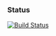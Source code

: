 ### Status
[![Build Status](https://travis-ci.com/fcopantoja/n_queens.png)](https://travis-ci.com/fcopantoja/n_queens)
